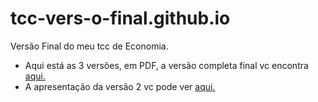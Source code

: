 # tcc-vers-o-final.github.io
Versão Final do meu tcc de Economia.

* Aqui está as 3 versões, em PDF, a versão completa final vc encontra [aqui.](https://bit.ly/3qj0fbz)  
* A apresentação da versão 2 vc pode ver [aqui.](https://lucas-ed.github.io/tcc-vers-o-final.github.io/#1)
  
